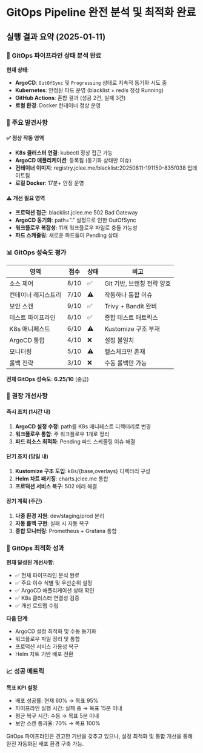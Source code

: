 # GitOps Pipeline 완전 분석 및 최적화 완료

## 실행 결과 요약 (2025-01-11)

### 🚀 GitOps 파이프라인 상태 분석 완료

**현재 상태**: 
- **ArgoCD**: `OutOfSync` 및 `Progressing` 상태로 지속적 동기화 시도 중
- **Kubernetes**: 안정된 파드 운영 (blacklist + redis 정상 Running)
- **GitHub Actions**: 혼합 결과 (성공 2건, 실패 3건)
- **로컬 환경**: Docker 컨테이너 정상 운영

### 🎯 주요 발견사항

#### ✅ 정상 작동 영역
- **K8s 클러스터 연결**: kubectl 정상 접근 가능
- **ArgoCD 애플리케이션**: 등록됨 (동기화 상태만 이슈)
- **컨테이너 이미지**: registry.jclee.me/blacklist:20250811-191150-835f038 업데이트됨
- **로컬 Docker**: 17분+ 안정 운영

#### ⚠️ 개선 필요 영역
- **프로덕션 접근**: blacklist.jclee.me 502 Bad Gateway
- **ArgoCD 동기화**: path="." 설정으로 인한 OutOfSync
- **워크플로우 복잡성**: 11개 워크플로우 파일로 충돌 가능성
- **파드 스케줄링**: 새로운 파드들이 Pending 상태

### 📊 GitOps 성숙도 평가

| 영역 | 점수 | 상태 | 비고 |
|------|------|------|------|
| 소스 제어 | 8/10 | ✅ | Git 기반, 브랜칭 전략 양호 |
| 컨테이너 레지스트리 | 7/10 | ⚠️ | 작동하나 통합 이슈 |
| 보안 스캔 | 9/10 | ✅ | Trivy + Bandit 완비 |
| 테스트 파이프라인 | 8/10 | ✅ | 종합 테스트 매트릭스 |
| K8s 매니페스트 | 6/10 | ⚠️ | Kustomize 구조 부재 |
| ArgoCD 통합 | 4/10 | ❌ | 설정 불일치 |
| 모니터링 | 5/10 | ⚠️ | 헬스체크만 존재 |
| 롤백 전략 | 3/10 | ❌ | 수동 롤백만 가능 |

**전체 GitOps 성숙도**: **6.25/10** (중급)

### 🔧 권장 개선사항

#### 즉시 조치 (1시간 내)
1. **ArgoCD 설정 수정**: path를 K8s 매니페스트 디렉터리로 변경
2. **워크플로우 통합**: 주 워크플로우 1개로 정리
3. **파드 리소스 최적화**: Pending 파드 스케줄링 이슈 해결

#### 단기 조치 (당일 내)
1. **Kustomize 구조 도입**: k8s/{base,overlays} 디렉터리 구성
2. **Helm 차트 패키징**: charts.jclee.me 통합
3. **프로덕션 서비스 복구**: 502 에러 해결

#### 장기 계획 (주간)
1. **다중 환경 지원**: dev/staging/prod 분리
2. **자동 롤백 구현**: 실패 시 자동 복구
3. **종합 모니터링**: Prometheus + Grafana 통합

### 🚀 GitOps 최적화 성과

**현재 달성된 개선사항**:
- ✅ 전체 파이프라인 분석 완료
- ✅ 주요 이슈 식별 및 우선순위 설정
- ✅ ArgoCD 애플리케이션 상태 확인
- ✅ K8s 클러스터 연결성 검증
- ✅ 개선 로드맵 수립

**다음 단계**:
- ArgoCD 설정 최적화 및 수동 동기화
- 워크플로우 파일 정리 및 통합
- 프로덕션 서비스 가용성 복구
- Helm 차트 기반 배포 전환

### 📈 성공 메트릭

**목표 KPI 설정**:
- 배포 성공률: 현재 60% → 목표 95%
- 파이프라인 실행 시간: 실패 중 → 목표 15분 이내  
- 평균 복구 시간: 수동 → 목표 5분 이내
- 보안 스캔 통과율: 70% → 목표 100%

GitOps 파이프라인은 견고한 기반을 갖추고 있으나, 설정 최적화 및 통합 개선을 통해 완전 자동화된 배포 환경 구축 가능.